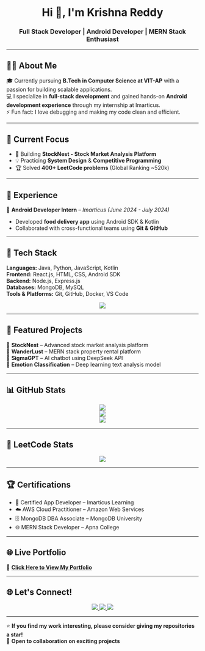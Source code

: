 <h1 align="center">Hi 👋, I'm Krishna Reddy</h1>
<h3 align="center">Full Stack Developer | Android Developer | MERN Stack Enthusiast</h3>

---

## 👨‍💻 About Me
🎓 Currently pursuing **B.Tech in Computer Science at VIT-AP** with a passion for building scalable applications.  
💻 I specialize in **full-stack development** and gained hands-on **Android development experience** through my internship at Imarticus.  
⚡ Fun fact: I love debugging and making my code clean and efficient.  

---

## 🎯 Current Focus
- 🚀 Building **StockNest - Stock Market Analysis Platform**  
- 💡 Practicing **System Design** & **Competitive Programming**  
- 🏆 Solved **400+ LeetCode problems** (Global Ranking ~520k)  

---

## 💼 Experience
🔹 **Android Developer Intern** – *Imarticus (June 2024 - July 2024)*  
   - Developed **food delivery app** using Android SDK & Kotlin  
   - Collaborated with cross-functional teams using **Git & GitHub**  

---

## 🧰 Tech Stack
**Languages:** Java, Python, JavaScript, Kotlin  
**Frontend:** React.js, HTML, CSS, Android SDK  
**Backend:** Node.js, Express.js  
**Databases:** MongoDB, MySQL  
**Tools & Platforms:** Git, GitHub, Docker, VS Code  

<p align="center">
  <img src="https://skillicons.dev/icons?i=java,python,kotlin,js,react,nodejs,mongodb,mysql,html,css,git,github,docker" />
</p>

---

## 🚀 Featured Projects
🔹 **StockNest** – Advanced stock market analysis platform  
🔹 **WanderLust** – MERN stack property rental platform  
🔹 **SigmaGPT** – AI chatbot using DeepSeek API  
🔹 **Emotion Classification** – Deep learning text analysis model  

---

## 📊 GitHub Stats
<p align="center">
  <img src="https://github-readme-stats.vercel.app/api?username=krishnareddy756&show_icons=true&theme=github_dark&hide_title=true" />
  <br/>
  <img src="https://github-readme-streak-stats.herokuapp.com/?user=krishnareddy756&theme=github-dark" />
  <br/>
  <img src="https://github-readme-activity-graph.vercel.app/graph?username=krishnareddy756&theme=github-dark" />
</p>

---

## 🏅 LeetCode Stats
<p align="center">
  <a href="https://leetcode.com/u/krishnareddy_22bce20126/">
    <img src="https://leetcode.card.workers.dev/krishnareddy_22bce20126?theme=dark" />
  </a>
</p>

---

## 🏆 Certifications
- 📱 Certified App Developer – Imarticus Learning  
- ☁️ AWS Cloud Practitioner – Amazon Web Services  
- 🗄️ MongoDB DBA Associate – MongoDB University  
- 🌐 MERN Stack Developer – Apna College  

---

## 🌐 Live Portfolio
🚀 [**Click Here to View My Portfolio**](https://www.saikrishnareddy.dev/)

---

## 🌐 Let's Connect!
<p align="center">
  <a href="https://linkedin.com/in/krishna-reddy-ab8017275">
    <img src="https://img.shields.io/badge/LinkedIn-0077B5?style=for-the-badge&logo=linkedin&logoColor=white"/>
  </a>
  <a href="https://leetcode.com/u/krishnareddy_22bce20126">
    <img src="https://img.shields.io/badge/LeetCode-FFA116?style=for-the-badge&logo=leetcode&logoColor=black"/>
  </a>
  <a href="mailto:krishnareddy1604k@gmail.com">
    <img src="https://img.shields.io/badge/Email-D14836?style=for-the-badge&logo=gmail&logoColor=white"/>
  </a>
</p>

---

⭐ **If you find my work interesting, please consider giving my repositories a star!**  
🤝 **Open to collaboration on exciting projects**
